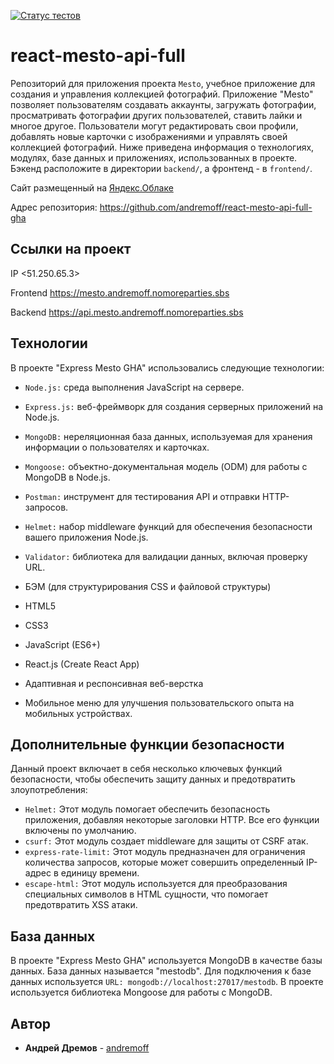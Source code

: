 [![Статус тестов](../../actions/workflows/tests.yml/badge.svg)](../../actions/workflows/tests.yml)

# react-mesto-api-full
Репозиторий для приложения проекта `Mesto`,  учебное приложение для создания и управления коллекцией фотографий. Приложение "Mesto" позволяет пользователям создавать аккаунты, загружать фотографии, просматривать фотографии других пользователей, ставить лайки и многое другое. Пользователи могут редактировать свои профили, добавлять новые карточки с изображениями и управлять своей коллекцией фотографий. Ниже приведена информация о технологиях, модулях, базе данных и приложениях, использованных в проекте. Бэкенд расположите в директории `backend/`, а фронтенд - в `frontend/`. 
  
Cайт размещенный на [Яндекс.Облаке](https://https://mesto.andremoff.nomoreparties.sbs/)

Адрес репозитория: https://github.com/andremoff/react-mesto-api-full-gha

## Ссылки на проект

IP <51.250.65.3>

Frontend https://mesto.andremoff.nomoreparties.sbs

Backend https://api.mesto.andremoff.nomoreparties.sbs

## Технологии

В проекте "Express Mesto GHA" использовались следующие технологии:

* `Node.js:` среда выполнения JavaScript на сервере.
* `Express.js:` веб-фреймворк для создания серверных приложений на Node.js.
* `MongoDB:` нереляционная база данных, используемая для хранения информации о пользователях и карточках.
* `Mongoose:` объектно-документальная модель (ODM) для работы с MongoDB в Node.js.
* `Postman:` инструмент для тестирования API и отправки HTTP-запросов.
* `Helmet:` набор middleware функций для обеспечения безопасности вашего приложения Node.js.
* `Validator:` библиотека для валидации данных, включая проверку URL.

* БЭМ (для структурирования CSS и файловой структуры)
* HTML5
* CSS3
* JavaScript (ES6+)
* React.js (Create React App)
* Адаптивная и респонсивная веб-верстка
* Мобильное меню для улучшения пользовательского опыта на мобильных устройствах.

## Дополнительные функции безопасности

Данный проект включает в себя несколько ключевых функций безопасности, чтобы обеспечить защиту данных и предотвратить злоупотребления:

* `Helmet:` Этот модуль помогает обеспечить безопасность приложения, добавляя некоторые заголовки HTTP. Все его функции включены по умолчанию.
* `csurf:` Этот модуль создает middleware для защиты от CSRF атак.
* `express-rate-limit:` Этот модуль предназначен для ограничения количества запросов, которые может совершить определенный IP-адрес в единицу времени.
* `escape-html:` Этот модуль используется для преобразования специальных символов в HTML сущности, что помогает предотвратить XSS атаки.

## База данных

В проекте "Express Mesto GHA" используется MongoDB в качестве базы данных. База данных называется "mestodb". Для подключения к базе данных используется `URL: mongodb://localhost:27017/mestodb`. В проекте используется библиотека Mongoose для работы с MongoDB.

## Автор

* **Андрей Дремов** - [andremoff](https://github.com/andremoff)